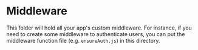 # Middleware

This folder will hold all your app's custom middleware. For instance, if you need to create some middleware to authenticate users, you can put the middleware function file (e.g. `ensureAuth.js`) in this directory.

